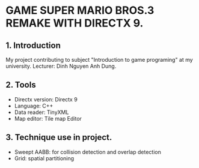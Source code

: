 # GAME SUPER MARIO BROS.3 REMAKE WITH DIRECTX 9.

## 1. Introduction
My project contributing to subject "Introduction to game programing" at my university.
Lecturer: Dinh Nguyen Anh Dung.
## 2. Tools
- Directx version: Directx 9
- Language: C++
- Data reader: TinyXML
- Map editor: Tile map Editor
## 3. Technique use in project.
- Sweept AABB: for collision detection and overlap detection
- Grid: spatial partitioning

